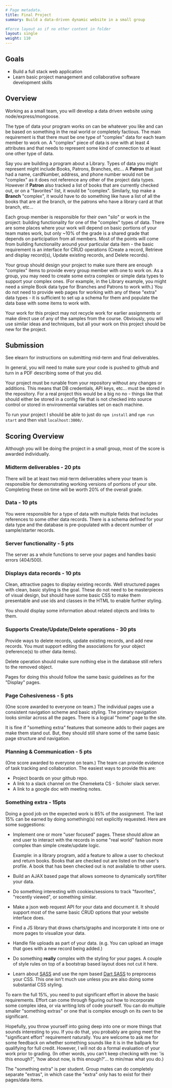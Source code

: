 ```yaml
---
# Page metadata.
title: Final Project
summary: Build a data-driven dynamic website in a small group 

#Force layout as if no other content in folder
layout: single
weight: 110
---
```


## Goals

* Build a full stack web application
* Learn basic project management and collaborative software development skills

## Overview

Working as a small team, you will develop a data driven website using
node/express/mongoose.

The type of data your program works on can be whatever you like and can be based
on something in the real world or completely factious. The main requirement is that
there must be one type of "complex" data for each team member to work on. A "complex"
piece of data is one with at least 4 attributes and that needs to represent some
kind of connection to at least one other type of data.

Say you are building a program about a Library. Types of data you might represent might
include Books, Patrons, Branches, etc... A **Patron** that just had a
name, cardNumber, address, and phone number would not be "complex" as it does not
reference any other of the project data types. However if **Patron** also tracked
a list of books that are currently checked out, or on a "favorites" list, it would
be "complex". Similarly, top make a **Branch** "complex", it would have to do something
like have a list of all the books that are at the branch, or the patrons who
have a library card at that branch, etc...

Each group member is responsible for their own "silo" or work in the project:
building functionality for one of the "complex" types of data. There are some places where
your work will depend on basic portions of your team mates work, but only ~10%
of the grade is a shared grade that depends on participation from all members. Most of
the points will come from building functionality around your particular data item - 
the basic requirement is an interface for CRUD operations (Create a record, Retrieve
and display record(s), Update existing records, and Delete records).

Your group should design your project to make sure there are enough "complex" items
to provide every group member with one to work on. As a group, you may need to create
some extra complex or simple data types to support your complex ones. (For example, in
the Library example, you might need a simple Book data type for Branches and Patrons
to work with.) You do not need to provide web pages for working with any of these
"extra" data types - it is sufficient to set up a schema for them and populate
the data base with some items to work with.

Your work for this project may not recycle work for earlier assignments or make direct
use of any of the samples from the course. Obviously, you will use similar ideas and
techniques, but all your work on this project should be new for the project.

## Submission

See elearn for instructions on submitting mid-term and final deliverables.

In general, you will need to make sure your code is pushed to github and turn in
a PDF describing some of that you did.

Your project must be runable from your repository without any changes or
additions. This means that DB credentials, API keys, etc... must be stored
in the repository. For a real project this would be a big no no - things like
that should either be stored in a config file that is not checked into source
control or stored in environmental variables set on each machine.

To run your project I should be able to just do `npm install` and `npm run start`
and then visit `localhost:3000/`.

## Scoring Overview

Although you will be doing the project in a small group, most of the score
is awarded individually.

### Midterm deliverables - 20 pts

There will be at least two mid-term deliverables where your team is responsible for
demonstrating working versions of portions of your site. Completing these on time
will be worth 20% of the overall grade.

### Data - 10 pts

You were responsible for a type of data with multiple fields that includes references
to some other data records. There is a schema defined for your data type and the
database is pre-populated with a decent number of sample/starter records.

### Server functionality - 5 pts

The server as a whole functions to serve your pages and handles basic errors (404/500).

### Displays data records - 10 pts

Clean, attractive pages to display existing records. Well structured pages with
clean, basic styling is the goal. These do not need to be masterpieces of visual
design, but should have some basic CSS to make them presentable and use ids and classes
in the HTML to enable further styling.

You should display some information about related objects and links to them.

### Supports Create/Update/Delete operations - 30 pts

Provide ways to delete records, update existing records, and add new records. You must
support editing the associations for your object (reference(s) to other data items).

Delete operation should make sure nothing else in the database still refers to the removed
object.

Pages for doing this should follow the same basic guidelines as for the "Display" pages.

### Page Cohesiveness - 5 pts

(One score awarded to everyone on team.) The individual pages use a consistent
navigation scheme and basic styling. The primary  navigation looks similar across all the pages.
There is a logical "home" page to the site.  

It is fine if "something extra" features that someone adds to their pages are
make them stand out. But, they should still share some of the same basic page structure
and navigation.

### Planning & Communication - 5 pts

(One score awarded to everyone on team.) The team can provide evidence of task tracking
and collaboration. The easiest ways to provide this are:

* Project boards on your github repo.
* A link to a slack channel on the Chemeketa CS - Scholer slack server.
* A link to a google doc with meeting notes.

### Something extra - 15pts

Doing a good job on the expected work is 85% of the assignment. The last 15% can
be earned by doing something(s) not explicitly requested. Here are some suggestions:

* Implement one or more "user focused" pages. These should allow an end user
to interact with the records in some "real world" fashion more complex than simple
create/update logic.

    Example: in a library
    program, add a feature to allow a user to checkout and return books. Books that are
    checked out are listed on the user's profile. A book that has been checked out is not
    available to other users.
* Build an AJAX based page that allows someone to dynamically sort/filter
your data.
* Do something interesting with cookies/sessions to track "favorites",
"recently viewed", or something similar.
* Make a json web request API for your data and document it. It should support
most of the same basic CRUD options that your website interface does.
* Find a JS library that draws charts/graphs and incorporate it into one or
more pages to visualize your data.
* Handle file uploads as part of your data. (e.g. You can upload an image
that goes with a new record being added.)
* Do something **really** complex with the styling for your pages. 
A couple of style rules on top of a bootstrap based layout does not cut it here.
* Learn about [SASS](https://sass-lang.com/) and use the npm based [Dart SASS](https://www.npmjs.com/package/sass)
to preprocess your CSS. This one isn't much use unless you are also doing some substantial
CSS styling.

To earn the full 15%, you need to put significant effort in above the basic requirements.
Effort can come through figuring out how to incorporate some complex idea, or
via writing lots of code yourself. You can do multiple smaller "something extras"
or one that is complex enough on its own to be significant.

Hopefully, you throw yourself into going deep into one or more things that sounds interesting
to you. If you do that, you probably are going meet the "significant effort"
requirement naturally. You are welcome to ask me for some feedback on whether something
sounds like it is in the ballpark for qualifying for full credit. However, I will not
do a formal evaluation of your work prior to grading. (In other words, you can't keep
checking with me: 'is this enough?', 'how about now, is this enough?'... to min/max
what you do.)

The "something extra" is per student. Group mates can do completely separate
"extras", in which case the "extra" only has to exist for their pages/data items.
